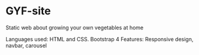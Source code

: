 # GYF-site

Static web about growing your own vegetables at home

Languages used: HTML and CSS. Bootstrap 4
Features: Responsive design, navbar, carousel
